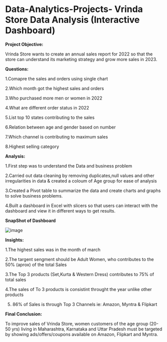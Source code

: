 # Data-Analytics-Projects- Vrinda Store Data Analysis (Interactive Dashboard)


**Project Objective:**

Vrinda Store wants to create an annual sales report for 2022 so that the store can understand its marketing strategy and grow more sales in 2023.


**Questions:**

1.Comapre the sales and orders using single chart

2.Which month got the highest sales and orders

3.Who purchased more men or women in 2022

4.What are different order status in 2022

5.List top 10 states contributing to the sales

6.Relation between age and gender based on number

7.Which channel is contributing to maximum sales

8.Highest selling category


**Analysis:**

1.First step was to understand the Data and business problem

2.Carried out data cleaning by removing duplicates,null values and other irregularities in data & created a coloum of Age group for ease of analysis

3.Created a Pivot table to summarize the data and create charts and graphs to solve business problems.

4.Built a dashboard in Excel with slicers so that users can interact with the dashboard and view it in different ways to get results.


**SnapShot of Dashboard**

![image](https://github.com/Shreyashkabade/Data-Analytics-Projects-/assets/146985939/565781d9-76fa-42e2-a166-8858fef4c6bb)


**Insights:**

1.The highest sales was in the month of march

2.The targent sengment should be Adult Women, who contributes to the 50% (aprox) of the total Sales

3.The Top 3 products (Set,Kurta & Western Dress) contributes to 75% of total sales

4.The sales of To 3 products is consistint throught the year unlike other products

5. 86% of Sales is through Top 3 Channels ie: Amazon, Myntra & Flipkart


**Final Conclusion:**

To improve sales of Vrinda Store, women customers of the age group (20-50 yrs) living in Maharashtra, Karnataka and Uttar Pradesh must be targeted by showing ads/offers/coupons available on Amazon, Flipkart and Myntra.
